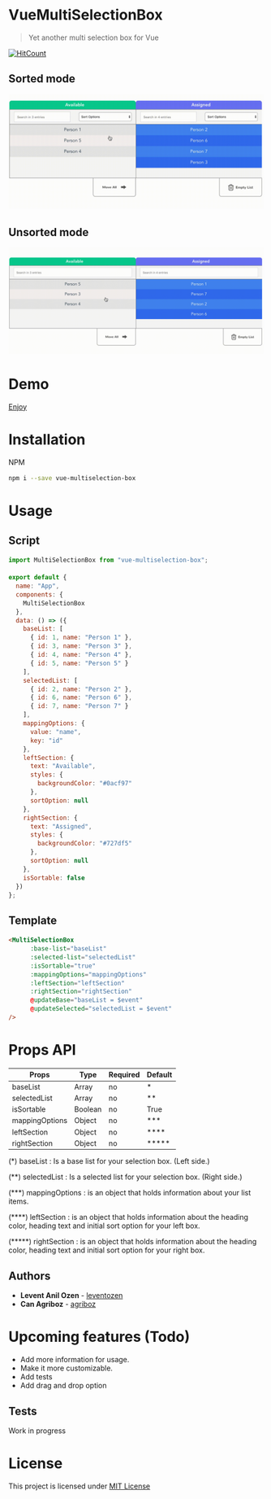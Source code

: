 # VueMultiSelectionBox

> Yet another multi selection box for Vue

[![HitCount](http://hits.dwyl.com/leventozen/vue-multiselection-box.svg)](http://hits.dwyl.com/leventozen/vue-multiselection-box)


## Sorted mode

![vue-multiselection-box](./assets/gifs/sorted.gif)

## Unsorted mode

![vue-multiselection-box](./assets/gifs/unsorted.gif)

# Demo

[Enjoy](https://codesandbox.io/embed/cool-https-sc1pk?fontsize=14&hidenavigation=1&theme=dark)

# Installation


NPM

```bash
npm i --save vue-multiselection-box
```

# Usage

## Script

```js
import MultiSelectionBox from "vue-multiselection-box";

export default {
  name: "App",
  components: {
    MultiSelectionBox
  },
  data: () => ({
    baseList: [
      { id: 1, name: "Person 1" },
      { id: 3, name: "Person 3" },
      { id: 4, name: "Person 4" },
      { id: 5, name: "Person 5" }
    ],
    selectedList: [
      { id: 2, name: "Person 2" },
      { id: 6, name: "Person 6" },
      { id: 7, name: "Person 7" }
    ],
    mappingOptions: {
      value: "name",
      key: "id"
    },
    leftSection: {
      text: "Available",
      styles: {
        backgroundColor: "#0acf97"
      },
      sortOption: null
    },
    rightSection: {
      text: "Assigned",
      styles: {
        backgroundColor: "#727df5"
      },
      sortOption: null
    },
    isSortable: false
  })
};

```
## Template

```html
<MultiSelectionBox
      :base-list="baseList"
      :selected-list="selectedList"
      :isSortable="true"
      :mappingOptions="mappingOptions"
      :leftSection="leftSection"
      :rightSection="rightSection"
      @updateBase="baseList = $event"
      @updateSelected="selectedList = $event"
/>
```
# Props API

| Props                       | Type              | Required | Default                     |
| --------------------------- | ----------------- | -------- | --------------------------- |
| baseList                    | Array             | no       | *                           |
| selectedList                | Array             | no       | **                          |
| isSortable                  | Boolean           | no       | True                        |
| mappingOptions              | Object            | no       | ***                         |
| leftSection                 | Object            | no       | ****                        |
| rightSection                | Object            | no       | *****                       |



(*) baseList : Is a base list for your selection box. (Left side.)

(**) selectedList : Is a selected list for your selection box. (Right side.)

(***) mappingOptions : is an object that holds information about your list items.

(****) leftSection : is an object that holds information about the heading color, heading text and initial sort option for your left box.

(*****) rightSection : is an object that holds information about the heading color, heading text and initial sort option for your right box.


## Authors

* **Levent Anil Ozen** - [leventozen](https://github.com/leventozen)
* **Can Agriboz** - [agriboz](https://github.com/agriboz)

# Upcoming features (Todo)

- Add more information for usage.
- Make it more customizable.
- Add tests
- Add drag and drop option


## Tests

Work in progress

# License

This project is licensed under [MIT License](http://en.wikipedia.org/wiki/MIT_License)
